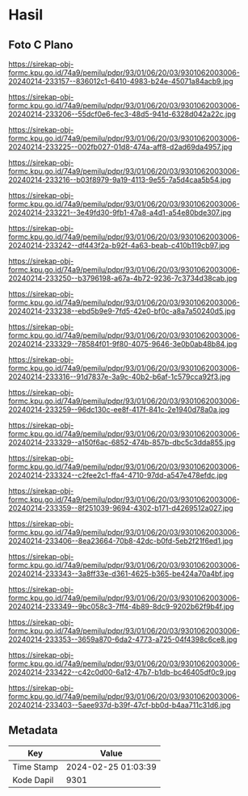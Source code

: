 # Hasil

## Foto C Plano

https://sirekap-obj-formc.kpu.go.id/74a9/pemilu/pdpr/93/01/06/20/03/9301062003006-20240214-233157--836012c1-6410-4983-b24e-45071a84acb9.jpg

https://sirekap-obj-formc.kpu.go.id/74a9/pemilu/pdpr/93/01/06/20/03/9301062003006-20240214-233206--55dcf0e6-fec3-48d5-941d-6328d042a22c.jpg

https://sirekap-obj-formc.kpu.go.id/74a9/pemilu/pdpr/93/01/06/20/03/9301062003006-20240214-233225--002fb027-01d8-474a-aff8-d2ad69da4957.jpg

https://sirekap-obj-formc.kpu.go.id/74a9/pemilu/pdpr/93/01/06/20/03/9301062003006-20240214-233216--b03f8979-9a19-4113-9e55-7a5d4caa5b54.jpg

https://sirekap-obj-formc.kpu.go.id/74a9/pemilu/pdpr/93/01/06/20/03/9301062003006-20240214-233221--3e49fd30-9fb1-47a8-a4d1-a54e80bde307.jpg

https://sirekap-obj-formc.kpu.go.id/74a9/pemilu/pdpr/93/01/06/20/03/9301062003006-20240214-233242--df443f2a-b92f-4a63-beab-c410b119cb97.jpg

https://sirekap-obj-formc.kpu.go.id/74a9/pemilu/pdpr/93/01/06/20/03/9301062003006-20240214-233250--b3796198-a67a-4b72-9236-7c3734d38cab.jpg

https://sirekap-obj-formc.kpu.go.id/74a9/pemilu/pdpr/93/01/06/20/03/9301062003006-20240214-233238--ebd5b9e9-7fd5-42e0-bf0c-a8a7a50240d5.jpg

https://sirekap-obj-formc.kpu.go.id/74a9/pemilu/pdpr/93/01/06/20/03/9301062003006-20240214-233329--78584f01-9f80-4075-9646-3e0b0ab48b84.jpg

https://sirekap-obj-formc.kpu.go.id/74a9/pemilu/pdpr/93/01/06/20/03/9301062003006-20240214-233316--91d7837e-3a9c-40b2-b6af-1c579cca92f3.jpg

https://sirekap-obj-formc.kpu.go.id/74a9/pemilu/pdpr/93/01/06/20/03/9301062003006-20240214-233259--96dc130c-ee8f-417f-841c-2e1940d78a0a.jpg

https://sirekap-obj-formc.kpu.go.id/74a9/pemilu/pdpr/93/01/06/20/03/9301062003006-20240214-233329--a150f6ac-6852-474b-857b-dbc5c3dda855.jpg

https://sirekap-obj-formc.kpu.go.id/74a9/pemilu/pdpr/93/01/06/20/03/9301062003006-20240214-233324--c2fee2c1-ffa4-4710-97dd-a547e478efdc.jpg

https://sirekap-obj-formc.kpu.go.id/74a9/pemilu/pdpr/93/01/06/20/03/9301062003006-20240214-233359--8f251039-9694-4302-b171-d4269512a027.jpg

https://sirekap-obj-formc.kpu.go.id/74a9/pemilu/pdpr/93/01/06/20/03/9301062003006-20240214-233406--8ea23664-70b8-42dc-b0fd-5eb2f21f6ed1.jpg

https://sirekap-obj-formc.kpu.go.id/74a9/pemilu/pdpr/93/01/06/20/03/9301062003006-20240214-233343--3a8ff33e-d361-4625-b365-be424a70a4bf.jpg

https://sirekap-obj-formc.kpu.go.id/74a9/pemilu/pdpr/93/01/06/20/03/9301062003006-20240214-233349--9bc058c3-7ff4-4b89-8dc9-9202b62f9b4f.jpg

https://sirekap-obj-formc.kpu.go.id/74a9/pemilu/pdpr/93/01/06/20/03/9301062003006-20240214-233353--3659a870-6da2-4773-a725-04f4398c6ce8.jpg

https://sirekap-obj-formc.kpu.go.id/74a9/pemilu/pdpr/93/01/06/20/03/9301062003006-20240214-233422--c42c0d00-6a12-47b7-b1db-bc46405df0c9.jpg

https://sirekap-obj-formc.kpu.go.id/74a9/pemilu/pdpr/93/01/06/20/03/9301062003006-20240214-233403--5aee937d-b39f-47cf-bb0d-b4aa711c31d6.jpg


## Metadata

| Key        | Value               |
| ---------- | ------------------- |
| Time Stamp | 2024-02-25 01:03:39 |
| Kode Dapil | 9301                |



